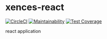 # xences-react

[![CircleCI](https://circleci.com/gh/faksam/xences-react.svg?style=svg)](https://circleci.com/gh/faksam/xences-react) [![Maintainability](https://api.codeclimate.com/v1/badges/f46330e887138e7d408f/maintainability)](https://codeclimate.com/github/faksam/xences-react/maintainability) [![Test Coverage](https://api.codeclimate.com/v1/badges/f46330e887138e7d408f/test_coverage)](https://codeclimate.com/github/faksam/xences-react/test_coverage)

react application
